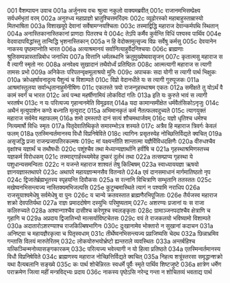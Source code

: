 001  वैशम्पायन उवाच
001a अर्जुनस्य वचः श्रुत्वा नकुलो वाक्यमब्रवीत्
001c राजानमभिसम्प्रेक्ष्य सर्वधर्मभृतां वरम्
002a अनुरुध्य महाप्राज्ञो भ्रातुश्चित्तमरिंदमः
002c व्यूढोरस्को महाबाहुस्ताम्रास्यो मितभाषिता
003a विशाखयूपे देवानां सर्वेषामग्नयश्चिताः
003c तस्माद्विद्धि महाराज देवान्कर्मपथि स्थितान्
004a अनास्तिकानास्तिकानां प्राणदाः पितरश्च ये
004c तेऽपि कर्मैव कुर्वन्ति विधिं पश्यस्व पार्थिव
004e वेदवादापविद्धांस्तु तान्विद्धि भृशनास्तिकान्
005a न हि वेदोक्तमुत्सृज्य विप्रः सर्वेषु कर्मसु
005c देवयानेन नाकस्य पृष्ठमाप्नोति भारत
006a अत्याश्रमानयं सर्वानित्याहुर्वेदनिश्चयाः
006c ब्राह्मणाः श्रुतिसम्पन्नास्तान्निबोध जनाधिप
007a वित्तानि धर्मलब्धानि क्रतुमुख्येष्ववासृजन्
007c कृतात्मसु महाराज स वै त्यागी स्मृतो नरः
008a अनवेक्ष्य सुखादानं तथैवोर्ध्वं प्रतिष्ठितः
008c आत्मत्यागी महाराज स त्यागी तामसः प्रभो
009a अनिकेतः परिपतन्वृक्षमूलाश्रयो मुनिः
009c अपाचकः सदा योगी स त्यागी पार्थ भिक्षुकः
010a क्रोधहर्षावनादृत्य पैशुन्यं च विशाम्पते
010c विप्रो वेदानधीते यः स त्यागी गुरुपूजकः
011a आश्रमांस्तुलया सर्वान्धृतानाहुर्मनीषिणः
011c एकतस्ते त्रयो राजन्गृहस्थाश्रम एकतः
012a समीक्षते तु योऽर्थं वै कामं स्वर्गं च भारत
012c अयं पन्था महर्षीणामियं लोकविदां गतिः
013a इति यः कुरुते भावं स त्यागी भरतर्षभ
013c न यः परित्यज्य गृहान्वनमेति विमूढवत्
014a यदा कामान्समीक्षेत धर्मवैतंसिकोऽनृजुः
014c अथैनं मृत्युपाशेन कण्ठे बध्नाति मृत्युराट्
015a अभिमानकृतं कर्म नैतत्फलवदुच्यते
015c त्यागयुक्तं महाराज सर्वमेव महाफलम्
016a शमो दमस्तपो दानं सत्यं शौचमथार्जवम्
016c यज्ञो धृतिश्च धर्मश्च नित्यमार्षो विधिः स्मृतः
017a पितृदेवातिथिकृते समारम्भोऽत्र शस्यते
017c अत्रैव हि महाराज त्रिवर्गः केवलं फलम्
018a एतस्मिन्वर्तमानस्य विधौ विप्रनिषेविते
018c त्यागिनः प्रसृतस्येह नोच्छित्तिर्विद्यते क्वचित्
019a असृजद्धि प्रजा राजन्प्रजापतिरकल्मषः
019c मां यक्ष्यन्तीति शान्तात्मा यज्ञैर्विविधदक्षिणैः
020a वीरुधश्चैव वृक्षांश्च यज्ञार्थं च तथौषधीः
020c पशूंश्चैव तथा मेध्यान्यज्ञार्थानि हवींषि च
021a गृहस्थाश्रमिणस्तच्च यज्ञकर्म विरोधकम्
021c तस्माद्गार्हस्थ्यमेवेह दुष्करं दुर्लभं तथा
022a तत्सम्प्राप्य गृहस्था ये पशुधान्यसमन्विताः
022c न यजन्ते महाराज शाश्वतं तेषु किल्बिषम्
023a स्वाध्याययज्ञा ऋषयो ज्ञानयज्ञास्तथापरे
023c अथापरे महायज्ञान्मनसैव वितन्वते
024a एवं दानसमाधानं मार्गमातिष्ठतो नृप
024c द्विजातेर्ब्रह्मभूतस्य स्पृहयन्ति दिवौकसः
025a स रत्नानि विचित्राणि सम्भृतानि ततस्ततः
025c मखेष्वनभिसन्त्यज्य नास्तिक्यमभिजल्पसि
025e कुटुम्बमास्थिते त्यागं न पश्यामि नराधिप
026a राजसूयाश्वमेधेषु सर्वमेधेषु वा पुनः
026c य चान्ये क्रतवस्तात ब्राह्मणैरभिपूजिताः
026e तैर्यजस्व महाराज शक्रो देवपतिर्यथा
027a राज्ञः प्रमाददोषेण दस्युभिः परिमुष्यताम्
027c अशरण्यः प्रजानां यः स राजा कलिरुच्यते
028a अश्वान्गाश्चैव दासीश्च करेणूश्च स्वलङ्कृताः
028c ग्रामाञ्जनपदांश्चैव क्षेत्राणि च गृहाणि च
029a अप्रदाय द्विजातिभ्यो मात्सर्याविष्टचेतसः
029c वयं ते राजकलयो भविष्यामो विशाम्पते
030a अदातारोऽशरण्याश्च राजकिल्बिषभागिनः
030c दुःखानामेव भोक्तारो न सुखानां कदाचन
031a अनिष्ट्वा च महायज्ञैरकृत्वा च पितृस्वधाम्
031c तीर्थेष्वनभिसन्त्यज्य प्रव्रजिष्यसि चेदथ
032a छिन्नाभ्रमिव गन्तासि विलयं मारुतेरितम्
032c लोकयोरुभयोर्भ्रष्टो ह्यन्तराले व्यवस्थितः
033a अन्तर्बहिश्च यत्किञ्चिन्मनोव्यासङ्गकारकम्
033c परित्यज्य भवेत्त्यागी न यो हित्वा प्रतिष्ठते
034a एतस्मिन्वर्तमानस्य विधौ विप्रनिषेविते
034c ब्राह्मणस्य महाराज नोच्छित्तिर्विद्यते क्वचित्
035a निहत्य शत्रूंस्तरसा समृद्धान्शक्रो यथा दैत्यबलानि सङ्ख्ये
035c कः पार्थ शोचेन्निरतः स्वधर्मे पूर्वैः स्मृते पार्थिव शिष्टजुष्टे
036a क्षात्रेण धर्मेण पराक्रमेण जित्वा महीं मन्त्रविद्भ्यः प्रदाय
036c नाकस्य पृष्ठेऽसि नरेन्द्र गन्ता न शोचितव्यं भवताद्य पार्थ

